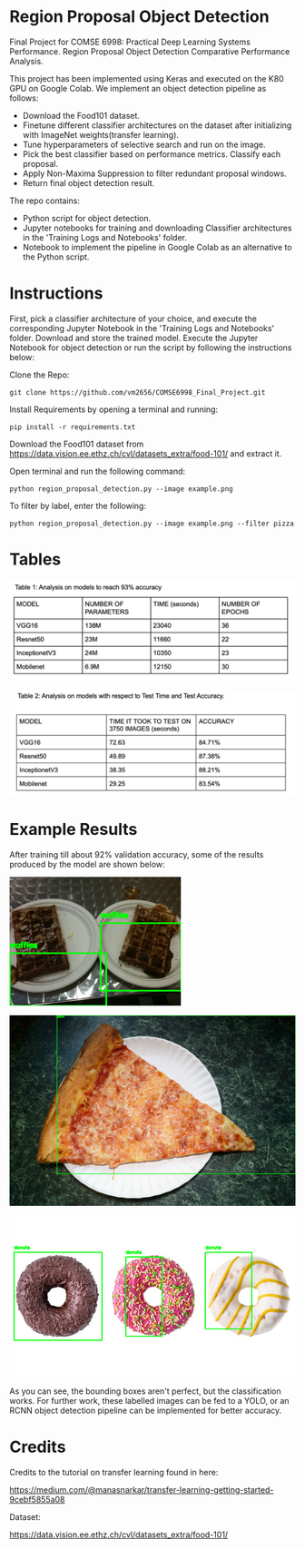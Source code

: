 # Region Proposal Object Detection
Final Project for COMSE 6998: Practical Deep Learning Systems Performance. Region Proposal Object Detection Comparative Performance Analysis.

This project has been implemented using Keras and executed on the K80 GPU on Google Colab. We implement an object detection pipeline as follows:
- Download the Food101 dataset.
- Finetune different classifier architectures on the dataset after initializing with ImageNet weights(transfer learning).
- Tune hyperparameters of selective search and run on the image.
- Pick the best classifier based on performance metrics. Classify each proposal.
- Apply Non-Maxima Suppression to filter redundant proposal windows.
- Return final object detection result.

The repo contains:
- Python script for object detection.
- Jupyter notebooks for training and downloading Classifier architectures in the 'Training Logs and Notebooks' folder. 
- Notebook to implement the pipeline in Google Colab as an alternative to the Python script.

# Instructions 

First, pick a classifier architecture of your choice, and execute the corresponding Jupyter Notebook in the 'Training Logs and Notebooks' folder. Download and store the trained model. Execute the Jupyter Notebook for object detection or run the script by following the instructions below:

Clone the Repo:

	git clone https://github.com/vm2656/COMSE6998_Final_Project.git

Install Requirements by opening a terminal and running:

	pip install -r requirements.txt
  
Download the Food101 dataset from https://data.vision.ee.ethz.ch/cvl/datasets_extra/food-101/ and extract it.

Open terminal and run the following command:

	python region_proposal_detection.py --image example.png

To filter by label, enter the following:
     
    python region_proposal_detection.py --image example.png --filter pizza


# Tables 
![](https://github.com/vm2656/COMSE6998_Final_Project/blob/main/Images/Table1.png)

![](https://github.com/vm2656/COMSE6998_Final_Project/blob/main/Images/Table2.png)


# Example Results

After training till about 92% validation accuracy, some of the results produced by the model are shown below:

![](https://github.com/vm2656/COMSE6998_Final_Project/blob/main/Images/afternonmax3.png) 

![](https://github.com/vm2656/COMSE6998_Final_Project/blob/main/Images/afternonmax4.png)

![](https://github.com/vm2656/COMSE6998_Final_Project/blob/main/Images/afternonmax5.png)

As you can see, the bounding boxes aren't perfect, but the classification works. For further work, these labelled images can be fed to a YOLO, or an RCNN object detection pipeline can be implemented for better accuracy.

# Credits
Credits to the tutorial on transfer learning found in here:

https://medium.com/@manasnarkar/transfer-learning-getting-started-9cebf5855a08

Dataset:

https://data.vision.ee.ethz.ch/cvl/datasets_extra/food-101/